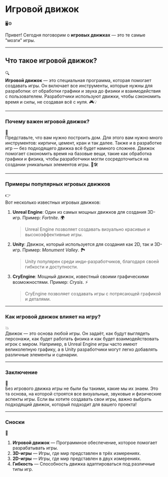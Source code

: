 # **Игровой движок**
🖥️⚙️

Привет! Сегодня поговорим о **игровых движках** — это те самые "мозги" игры.

---

## Что такое игровой движок?
🔍  
**Игровой движок** — это специальная программа, которая помогает создавать игры. Он включает все инструменты, которые нужны для разработки: от обработки графики и звука до физики и взаимодействия с пользователем. Разработчики используют движки, чтобы сэкономить время и силы, не создавая всё с нуля. 🎮💡

---

### Почему важен игровой движок?
🤔  
Представьте, что вам нужно построить дом. Для этого вам нужно много инструментов: кирпичи, цемент, кран и так далее. Также и в разработке игр — без подходящего движка всё будет намного сложнее. Движок помогает сэкономить время на базовые вещи, такие как обработка графики и физика, чтобы разработчики могли сосредоточиться на создании уникальных элементов игры. 🔨🛠️

---

### Примеры популярных игровых движков
👉  
Вот несколько известных игровых движков:

1. **Unreal Engine**: Один из самых мощных движков для создания 3D-игр. Пример: *Fortnite*. 🌍  
   > Unreal Engine позволяет создавать визуально красивые и высокоэффективные игры.

2. **Unity**: Движок, который используется для создания как 2D, так и 3D-игр. Пример: *Monument Valley*. 🏞️  
   > Unity популярен среди инди-разработчиков, благодаря своей гибкости и доступности.

3. **CryEngine**: Мощный движок, известный своими графическими возможностями. Пример: *Crysis*. ⚡  
   > CryEngine позволяет создавать игры с потрясающей графикой и деталями.

---

### Как игровой движок влияет на игру?
💥  
Движок — это основа любой игры. Он задаёт, как будут выглядеть персонажи, как будет работать физика и как будет взаимодействовать игрок с миром. Например, в Unreal Engine игры часто имеют великолепную графику, а в Unity разработчики могут легко добавлять различные элементы и сценарии. 

---

### Заключение
💼  
Без игрового движка игры не были бы такими, какие мы их знаем. Это та основа, на которой строятся все визуальные, звуковые и физические аспекты игры. Если вы хотите создавать свои игры, важно выбрать подходящий движок, который подходит для вашего проекта!

---

### Сноски
📄  
1. **Игровой движок** — Программное обеспечение, которое помогает разрабатывать игры.
2. **3D-игры** — Игры, где мир представлен в трёх измерениях.
3. **2D-игры** — Игры, где мир представлен в двух измерениях.
4. **Гибкость** — Способность движка адаптироваться под различные типы игр.
